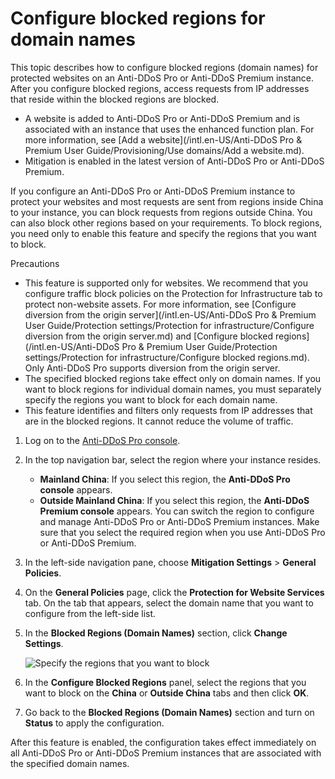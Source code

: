 # Configure blocked regions for domain names

This topic describes how to configure blocked regions \(domain names\) for protected websites on an Anti-DDoS Pro or Anti-DDoS Premium instance. After you configure blocked regions, access requests from IP addresses that reside within the blocked regions are blocked.

-   A website is added to Anti-DDoS Pro or Anti-DDoS Premium and is associated with an instance that uses the enhanced function plan. For more information, see [Add a website](/intl.en-US/Anti-DDoS Pro & Premium User Guide/Provisioning/Use domains/Add a website.md).
-   Mitigation is enabled in the latest version of Anti-DDoS Pro or Anti-DDoS Premium.

If you configure an Anti-DDoS Pro or Anti-DDoS Premium instance to protect your websites and most requests are sent from regions inside China to your instance, you can block requests from regions outside China. You can also block other regions based on your requirements. To block regions, you need only to enable this feature and specify the regions that you want to block.

Precautions

-   This feature is supported only for websites. We recommend that you configure traffic block policies on the Protection for Infrastructure tab to protect non-website assets. For more information, see [Configure diversion from the origin server](/intl.en-US/Anti-DDoS Pro & Premium User Guide/Protection settings/Protection for infrastructure/Configure diversion from the origin server.md) and [Configure blocked regions](/intl.en-US/Anti-DDoS Pro & Premium User Guide/Protection settings/Protection for infrastructure/Configure blocked regions.md). Only Anti-DDoS Pro supports diversion from the origin server.
-   The specified blocked regions take effect only on domain names. If you want to block regions for individual domain names, you must separately specify the regions you want to block for each domain name.
-   This feature identifies and filters only requests from IP addresses that are in the blocked regions. It cannot reduce the volume of traffic.

1.  Log on to the [Anti-DDoS Pro console](https://yundun.console.aliyun.com/?p=ddoscoo).

2.  In the top navigation bar, select the region where your instance resides.

    -   **Mainland China**: If you select this region, the **Anti-DDoS Pro console** appears.
    -   **Outside Mainland China**: If you select this region, the **Anti-DDoS Premium console** appears.
    You can switch the region to configure and manage Anti-DDoS Pro or Anti-DDoS Premium instances. Make sure that you select the required region when you use Anti-DDoS Pro or Anti-DDoS Premium.

3.  In the left-side navigation pane, choose **Mitigation Settings** \> **General Policies**.

4.  On the **General Policies** page, click the **Protection for Website Services** tab. On the tab that appears, select the domain name that you want to configure from the left-side list.

5.  In the **Blocked Regions \(Domain Names\)** section, click **Change Settings**.

    ![Specify the regions that you want to block](https://static-aliyun-doc.oss-accelerate.aliyuncs.com/assets/img/en-US/0986328951/p69848.png)

6.  In the **Configure Blocked Regions** panel, select the regions that you want to block on the **China** or **Outside China** tabs and then click **OK**.

7.  Go back to the **Blocked Regions \(Domain Names\)** section and turn on **Status** to apply the configuration.


After this feature is enabled, the configuration takes effect immediately on all Anti-DDoS Pro or Anti-DDoS Premium instances that are associated with the specified domain names.

